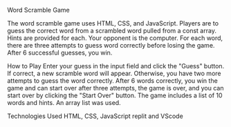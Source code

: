Word Scramble Game 

The word scramble game uses HTML, CSS, and JavaScript. Players are to guess the correct word from a scrambled word pulled from a const array. Hints are provided for each. Your opponent is the computer. For each word, there are three attempts to guess word correctly before losing the game. After 6 successful guesses, you win.  

How to Play
Enter your guess in the input field and click the "Guess" button.
If correct, a new scramble word will appear.
Otherwise, you have two more attempts to guess the word correctly.
After 6 words correctly, you win the game and can start over
after three attempts, the game is over, and you can start over by clicking the "Start Over" button.
The game includes a list of 10 words and hints. An array list was used. 


Technologies Used
HTML, CSS, JavaScript
replit and VScode